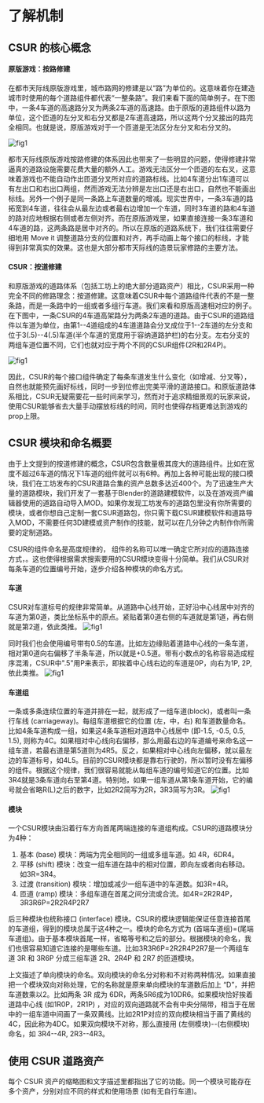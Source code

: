 # 了解机制

## CSUR 的核心概念

#### 原版游戏：按路修建
在都市天际线原版游戏里，城市路网的修建是以“路”为单位的。这意味着你在建造城市时使用的每个道路组件都代表“一整条路”。我们来看下面的简单例子。在下图中，一条4车道的高速路分叉为两条2车道的高速路。由于原版的道路组件以路为单位，这个匝道的左分叉和右分叉都是2车道高速路，所以这两个分叉接出的路完全相同。也就是说，原版游戏对于一个匝道是无法区分左分叉和右分叉的。

![fig1](https://i.loli.net/2019/09/23/mqGi2fxdXMKYZEp.jpg)

都市天际线原版游戏按路修建的体系因此也带来了一些明显的问题，使得修建非常逼真的道路设施需要花费大量的额外人工。游戏无法区分一个匝道的左右叉，这意味着游戏也不能自动作出匝道分叉所对应的道路标线。比如4车道分出1车道可以有左出口和右出口两组，然而游戏无法分辨是左出口还是右出口，自然也不能画出标线。另外一个例子是同一条路上车道数量的增减。现实世界中，一条3车道的路拓宽到4车道，往往会从最左边或者最右边增加一个车道，同时3车道的路和4车道的路对应地根据右侧或者左侧对齐。而在原版游戏里，如果直接连接一条3车道和4车道的路，这两条路是居中对齐的。所以在原版的道路系统下，我们往往需要仔细地用 Move it 调整道路分支的位置和对齐，再手动画上每个接口的标线，才能得到非常真实的效果。这也是大部分都市天际线的造景玩家修路的主要方法。

#### CSUR：按道修建
和原版游戏的道路体系（包括工坊上的绝大部分道路资产）相比，CSUR采用一种完全不同的修路理念：按道修建。这意味着CSUR中每个道路组件代表的不是一整条路，而是一条路中的一组或者多组行车道。我们来看和原版高速相对应的例子。在下图中，一条CSUR的4车道高架路分为两条2车道的道路。由于CSUR的道路组件以车道为单位，由第1--4道组成的4车道道路会分叉成位于1--2车道的左分支和位于3(.5)--4(.5)车道(半个车道的宽度用于容纳道路护栏)的右分支。左右分支的两组车道位置不同，它们也就对应于两个不同的CSUR组件(2R和2R4P)。

![fig1](https://i.loli.net/2019/09/23/Zc82eyiTzAq7Eo9.jpg)


因此，CSUR的每个接口组件确定了每条车道发生什么变化（如增减、分叉等），自然也就能预先画好标线，同时一步到位修出完美平滑的道路接口。和原版道路体系相比，CSUR无疑需要花一些时间来学习，然而对于追求精细景观的玩家来说，使用CSUR能够省去大量手动摆放标线的时间，同时也使得存档更难达到游戏的prop上限。


## CSUR 模块和命名概要
由于上文提到的按道修建的概念，CSUR包含数量极其庞大的道路组件。比如在宽度不超过6车道的情况下1车道的组件就可以有6种。再加上各种可能出现的接口模块，我们在工坊发布的CSUR道路合集的资产总数多达近400个。为了迅速生产大量的道路模块，我们开发了一套基于Blender的道路建模软件，以及在游戏资产编辑器使用的道路自动导入MOD。如果你发现工坊发布的道路包里没有你所需要的模块，或者你想自己定制一套CSUR道路包，你只需下载CSUR建模软件和道路导入MOD，不需要任何3D建模或资产制作的技能，就可以在几分钟之内制作你所需要的定制道路。



CSUR的组件命名是高度规律的， 组件的名称可以唯一确定它所对应的道路连接方式，。这也使得根据需求搜索要用的CSUR模块变得十分简单。我们从CSUR对每条车道的位置编号开始，逐步介绍各种模块的命名方式。
#### 车道
CSUR对车道标号的规律非常简单。从道路中心线开始，正好沿中心线居中对齐的车道为第0道，类比坐标系中的原点。紧贴着第0道右侧的车道就是第1道，再右侧就是第2道，依此类推。
![fig1](https://i.loli.net/2019/09/23/mwdjRVPKrDnsZzi.png)

同时我们也会使用编号带有0.5的车道。比如左边缘贴着道路中心线的一条车道，相对第0道向右偏移了半条车道，所以就是+0.5道。带有小数点的名称容易造成程序混淆，CSUR中".5"用P来表示，即挨着中心线右边的车道是0P，向右为1P, 2P, 依此类推。
![fig1](https://i.loli.net/2019/09/23/Ksjow7xtdMLrIlU.png)
#### 车道组
一条或多条连续位置的车道并排在一起，就形成了一组车道(block)，或者叫一条行车线 (carriageway)。每组车道根据它的位置 (左，中，右) 和车道数量命名。比如4条车道构成一组，如果这4条车道相对道路中心线居中 (即-1.5, -0.5, 0.5, 1.5), 则称为4C。如果相对中心线向右偏移，那么用最右边的车道编号来命名这一组车道，若最右道是第5道则为4R5。反之，如果相对中心线向左偏移，就以最左边的车道标号，如4L5。目前的CSUR模块都是靠右行驶的，所以暂时没有左偏移的组件。根据这个规律，我们很容易就能从每组车道的编号知道它的位置。比如3R4就是3条车道向右至第4道。特别地，如果一组车道从第1条车道开始，它的编号就会省略R(L)之后的数字，比如2R2简写为2R，3R3简写为3R。
![fig1](https://i.loli.net/2019/09/23/1LnyGpW29fj6ASs.jpg)
#### 模块
一个CSUR模块由沿着行车方向首尾两端连接的车道组构成。CSUR的道路模块分为4种：
1. 基本 (base) 模块：两端为完全相同的一组或多组车道。如 4R，6DR4。
2. 平移 (shift) 模块：改变一组车道在路中的相对位置，即向左或者向右移动。如3R=3R4。
3. 过渡 (transition) 模块：增加或减少一组车道中的车道数。如3R=4R。
4. 匝道 (ramp) 模块：多组车道在首尾之间分流或合流。如4R=2R2R4P，3R3R6P=2R2R4P2R7

后三种模块也统称接口 (interface) 模块。CSUR的模块逻辑能保证任意连接首尾的车道组，得到的模块总属于这4种之一。模块的命名方式为  (首端车道组)=(尾端车道组)。由于基本模块首尾一样，省略等号和之后的部分。根据模块的命名，我们也很容易知道它连接的是哪些车道。比如3R3R6P=2R2R4P2R7是一个两组车道 3R 和 3R6P 分成三组车道 2R、2R4P 和 2R7 的匝道模块。

上文描述了单向模块的命名。双向模块的命名分对称和不对称两种情况。如果直接把一个模块双向对称处理，它的名称就是原来单向模块的车道数后加上 “D”，并把车道数乘以2。比如两条 3R 成为 6DR，两条5R6成为10DR6。如果模块恰好挨着道路中心线 (如1R0P，2R1P) ，对应的双向道路就不会有中央分隔带，相当于在居中的一组车道中间画了一条双黄线。比如2R1P对应的双向模块相当于画了黄线的4C，因此称为4DC。如果双向模块不对称，那么直接用 (左侧模块)--(右侧模块) 命名，如 3R4--4R, 2R3--4R3。

## 使用 CSUR 道路资产
每个 CSUR 资产的缩略图和文字描述里都指出了它的功能。同一个模块可能存在多个资产，分别对应不同的样式和使用场景 (如有无自行车道)。

